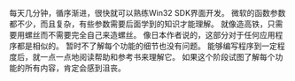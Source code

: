 每天几分钟，循序渐进，很快就可以熟练Win32 SDK界面开发。
微软的函数参数都不少，而且复杂，有些参数需要后面学到的知识才能理解。
就像造高铁，只需要用螺丝而不需要完全自己来造螺丝。
像日本作者说的，这部分对于任何应用程序都是相似的。
暂时不了解每个功能的细节也没有问题。
能够编写程序到一定程度后，就一点一点地阅读帮助和参考书来理解它。
如果这个阶段试图了解每个功能的所有内容，肯定会感到沮丧。
